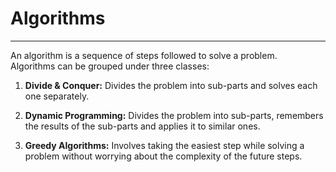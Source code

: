 # Algorithms

---

An algorithm is a sequence of steps followed to solve a problem.<br/>
Algorithms can be grouped under three classes:<br/>

1. **Divide & Conquer:** Divides the problem into sub-parts and solves each one separately.

2. **Dynamic Programming:** Divides the problem into sub-parts, remembers the results of the sub-parts and applies it to similar ones.

3. **Greedy Algorithms:** Involves taking the easiest step while solving a problem without worrying about the complexity of the future steps. <br/>
